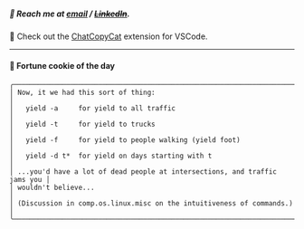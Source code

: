 ##### :calling: Reach me at **[email](mailto:johannes@stenmark.in)** ***/*** **[~~LinkedIn~~](https://www.linkedin.com/in/johannes-stenmark)**.
:feet: Check out the [ChatCopyCat](https://github.com/jstenmark/ChatCopyCat) extension for VSCode.

---
#### :cookie: Fortune cookie of the day
```smalltalk
╭───────────────────────────────────────────────────────────────────────────╮
│ Now, it we had this sort of thing:                                        │
│   yield -a     for yield to all traffic                                   │
│   yield -t     for yield to trucks                                        │
│   yield -f     for yield to people walking (yield foot)                   │
│   yield -d t*  for yield on days starting with t                          │
│ ...you'd have a lot of dead people at intersections, and traffic jams you │
│ wouldn't believe...                                                       │
│ (Discussion in comp.os.linux.misc on the intuitiveness of commands.)      │
╰───────────────────────────────────────────────────────────────────────────╯
```

